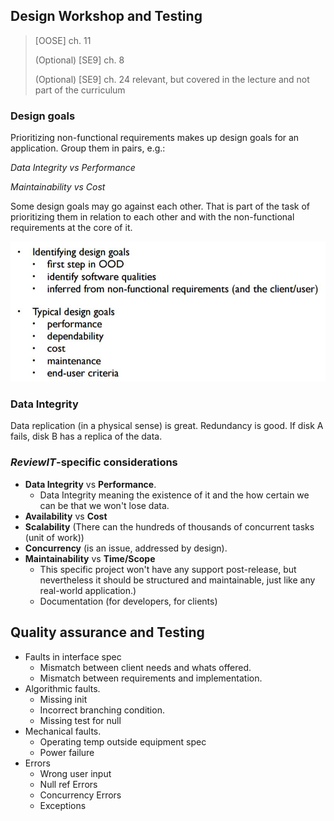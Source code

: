 ## Design Workshop and Testing
>[OOSE] ch. 11
>
>(Optional) [SE9] ch. 8
>
>(Optional) [SE9] ch. 24 relevant, but covered in the lecture and not part of the curriculum

### Design goals
Prioritizing non-functional requirements makes up design goals for an application. Group them in pairs, e.g.:

*Data Integrity vs Performance*

*Maintainability vs Cost*

Some design goals may go against each other. That is part of the task of prioritizing them in relation to each other and with the non-functional requirements at the core of it.

![Design goals visualization](assets/design_goals.png "Design goals visualization")

### Data Integrity
Data replication (in a physical sense) is great. Redundancy is good. If disk A fails, disk B has a replica of the data.

### *ReviewIT*-specific considerations
- **Data Integrity** vs **Performance**.
	-	Data Integrity meaning the existence of it and the how certain we can be that we won't lose data.
- **Availability** vs **Cost**
- **Scalability** (There can the hundreds of thousands of concurrent tasks (unit of work))
- **Concurrency** (is an issue, addressed by design).
- **Maintainability** vs **Time/Scope**
	- This specific project won't have any support post-release, but nevertheless it should be structured and maintainable, just like any real-world application.)
	-	Documentation (for developers, for clients)

## Quality assurance and Testing
- Faults in interface spec
	-	Mismatch between client needs and whats offered.
	- Mismatch between requirements and implementation.
- Algorithmic faults.
	-	Missing init
	- Incorrect branching condition.
	- Missing test for null
- Mechanical faults.
	-	Operating temp outside equipment spec
	- Power failure
- Errors
	-	Wrong user input
	- Null ref Errors
	- Concurrency Errors
	- Exceptions
